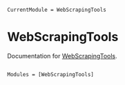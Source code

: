 ```@meta
CurrentModule = WebScrapingTools
```

# WebScrapingTools

Documentation for [WebScrapingTools](https://github.com/MarkNahabedian/WebScrapingTools.jl).

```@index
```

```@autodocs
Modules = [WebScrapingTools]
```
